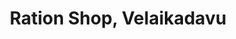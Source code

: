 ---
title: "Ration Shop, Velaikadavu"
url: /vellaikadavu/ration-shop-velaikadavu/
shop: Lebensmittel
---